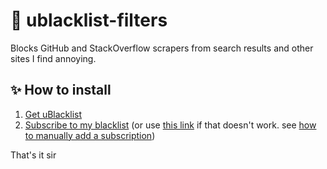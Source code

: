 # 🚀 ublacklist-filters
Blocks GitHub and StackOverflow scrapers from search results and other sites I find annoying.

## ✨ How to install
1. [Get uBlacklist](https://iorate.github.io/ublacklist)
2. [Subscribe to my blacklist](https://iorate.github.io/ublacklist/subscribe?name=detachhead's%20blacklist&url=https%3A%2F%2Fraw.githubusercontent.com%2Fdetachhead%2Fublacklist-filters%2Fmaster%2Fblacklist.txt) (or use [this link](https://raw.githubusercontent.com/DetachHead/ublacklist-filters/master/blacklist.txt) if that doesn't work. see [how to manually add a subscription](https://iorate.github.io/ublacklist/docs/advanced-features#subscription))

That's it sir
